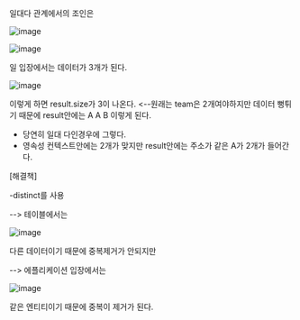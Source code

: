일대다 관계에서의 조인은

![image](https://user-images.githubusercontent.com/108928206/192717685-bb1b2c87-63a2-441e-bfd5-6751b68ddaf7.png)

![image](https://user-images.githubusercontent.com/108928206/192717710-38f29fef-8761-4d95-a521-e190e18c9559.png)

일 입장에서는 데이터가 3개가 된다.

![image](https://user-images.githubusercontent.com/108928206/192717918-6be4b2ed-efa3-4f8a-98c4-52d9cfb0f4bc.png)

이렇게 하면 result.size가 3이 나온다. <--원래는 team은 2개여야하지만 데이터 뻥튀기 때문에 result안에는 A A B 이렇게 된다.

- 당연히 일대 다인경우에 그렇다.
- 영속성 컨텍스트안에는 2개가 맞지만 result안에는 주소가 같은 A가 2개가 들어간다.

[해결책]

-distinct를 사용

--> 테이블에서는 

![image](https://user-images.githubusercontent.com/108928206/192718534-f77882e1-6500-4055-a933-527d7c370b11.png)

다른 데이터이기 때문에 중복제거가 안되지만 

--> 에플리케이션 입장에서는

![image](https://user-images.githubusercontent.com/108928206/192718695-ac426326-c954-4882-9516-37ca69ff2073.png)

같은 엔티티이기 때문에 중복이 제거가 된다.



